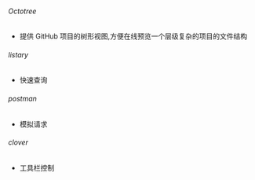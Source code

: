 ###### Octotree
- 提供 GitHub 项目的树形视图,方便在线预览一个层级复杂的项目的文件结构

###### listary 
- 快速查询

###### postman 
- 模拟请求

###### clover
- 工具栏控制